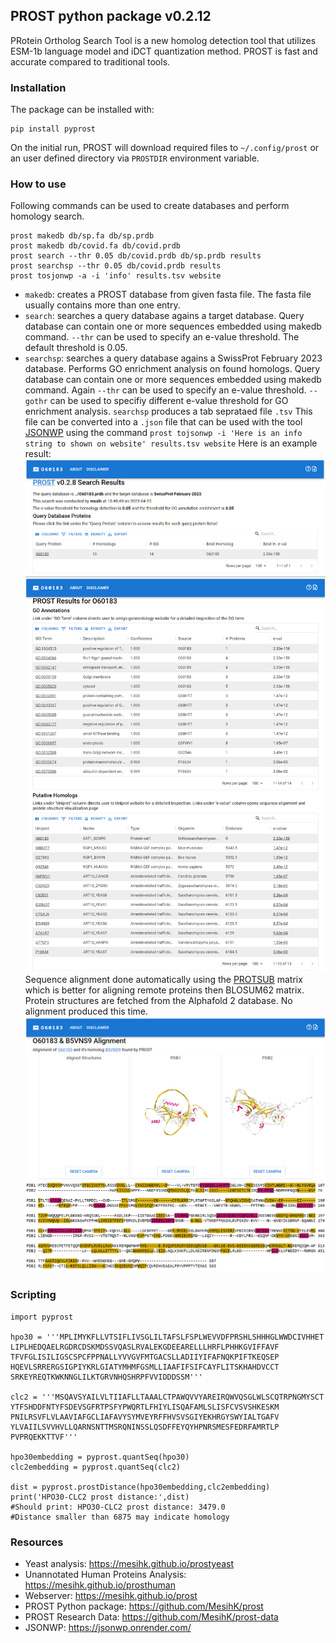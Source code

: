 ## PROST python package v0.2.12

PRotein Ortholog Search Tool is a new homolog detection tool that utilizes ESM-1b language model and iDCT quantization method.
PROST is fast and accurate compared to traditional tools. 

### Installation

The package can be installed with:
```
pip install pyprost
```
On the initial run, PROST will download required files to `~/.config/prost` or an user defined directory via `PROSTDIR` environment variable.

### How to use

Following commands can be used to create databases and perform homology search.

```
prost makedb db/sp.fa db/sp.prdb
prost makedb db/covid.fa db/covid.prdb
prost search --thr 0.05 db/covid.prdb db/sp.prdb results
prost searchsp --thr 0.05 db/covid.prdb results
prost tosjonwp -a -i 'info' results.tsv website
```

* `makedb`: creates a PROST database from given fasta file. The fasta file usually contains more than one entry.
* `search`: searches a query database agains a target database. Query database can contain one or more sequences embedded using makedb command. `--thr` can be used to specify an e-value threshold. The default threshold is 0.05.
* `searchsp`: searches a query database agains a SwissProt February 2023 database. Performs GO enrichment analysis on found homologs. Query database can contain one or more sequences embedded using makedb command. Again `--thr` can be used to specify an e-value threshold.  `--gothr` can be used to specifiy different e-value threshold for GO enrichment analysis. 
`searchsp` produces a tab seprataed file `.tsv` This file can be converted into a `.json` file that can be used with the tool [JSONWP](https://jsonwp.onrender.com/) using the command `prost tojsonwp -i 'Here is an info string to shown on website' results.tsv website`
Here is an example result:
![jsonwp1](asset/jsonwp1.png)
![jsonwp2](asset/jsonwp2.png)
Sequence alignment done automatically using the [PROTSUB](https://onlinelibrary.wiley.com/doi/full/10.1002/prot.26050) matrix which is better for aligning remote proteins then BLOSUM62 matrix. 
Protein structures are fetched from the Alphafold 2 database. No alignment produced this time.
![jsonwp3](asset/jsonwp3.png)



### Scripting

```
import pyprost

hpo30 = '''MPLIMYKFLLVTSIFLIVSGLILTAFSLFSPLWEVVDFPRSHLSHHHGLWWDCIVHHET
LIPLHEDQAELRGDRCDSKMDSSVQASLRVALEKGDEEARELLLHRFLPHHKGVIFFAVF
TFVFGLISILIGSCSPCFPPNALLYVVGVFMTGACSLLADIIYIFAFNQKPIFTKEQSEP
HQEVLSRRERGSIGPIYKRLGIATYMHMFGSMLLIAAFIFSIFCAYFLITSKHAHDVCCT
SRKEYREQTKWKNNGLILKTGRVNHQSHRPFVVIDDDSSM'''

clc2 = '''MSQAVSYAILVLTIIAFLLTAAALCTPAWQVVYAREIRQWVQSGLWLSCQTRPNGMYSCT
YTFSHDDFNTYFSDEVSGFRTPSFYPWQRTLFHIYLISQAFAMLSLISFCVSVSHKESKM
PNILRSVFLVLAAVIAFGCLIAFAVYSYMVEYRFFHVSVSGIYEKHRGYSWYIALTGAFV
YLVAIILSVVHVLLQARNSNTTMSRQNINSSLQSDFFEYQYHPNRSMESFEDRFAMRTLP
PVPRQEKKTTVF'''

hpo30embedding = pyprost.quantSeq(hpo30)
clc2embedding = pyprost.quantSeq(clc2)

dist = pyprost.prostDistance(hpo30embedding,clc2embedding)
print('HPO30-CLC2 prost distance:',dist)
#Should print: HPO30-CLC2 prost distance: 3479.0
#Distance smaller than 6875 may indicate homology
```

### Resources

* Yeast analysis: https://mesihk.github.io/prostyeast
* Unannotated Human Proteins Analysis: https://mesihk.github.io/prosthuman
* Webserver: https://mesihk.github.io/prost 
* PROST Python package: https://github.com/MesihK/prost
* PROST Research Data: https://github.com/MesihK/prost-data 
* JSONWP: https://jsonwp.onrender.com/
